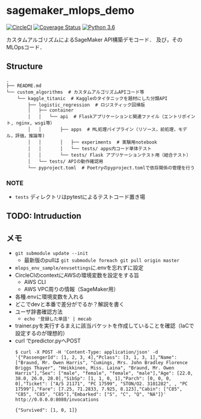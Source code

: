 # sagemaker_mlops_demo

[![CircleCI](https://circleci.com/gh/ababa893/sagemaker_mlops_demo.svg?style=shield&circle-token=0d5d72b4d4ef1239eed11095d61922cbf81d305c)](https://circleci.com/gh/ababa893/sagemaker_mlops_demo)
[![Coverage Status](https://coveralls.io/repos/github/ababa893/sagemaker_mlops_demo/badge.svg)](https://coveralls.io/github/ababa893/sagemaker_mlops_demo) 
[![Python 3.6](https://img.shields.io/badge/python-3.6.9-blue.svg)](https://www.python.org/downloads/release/python-369/)


カスタムアルゴリズムによるSageMaker API構築デモコード．
及び，そのMLOpsコード．



## Structure

```
.
├── README.md
└── custom_algorithms  # カスタムアルゴリズムAPIコード等
    └── kaggle_titanic  # Kaggleのタイタニックを題材にした分類API
        ├── logistic_regression  # ロジスティック回帰版
        │   ├── container
        │   │   └── api  # Flaskアプリケーションと関連ファイル（エントリポイント, nginx, wsgi等）
        │   │       ├── apps  # ML処理パイプライン（リソース，前処理，モデル，評価，推論等)
        │   │       │   ├── experiments  # 実験用notebook
        │   │       │   └── tests/ apps内コード単体テスト
        │   │       └── tests/ Flask アプリケーションテスト用（結合テスト）
        │   └── tests/ APIの動作確認用
        └── pyproject.toml  # Poetryのpyproject.tomlで依存関係の管理を行う
```

### NOTE

- `tests` ディレクトリはpytestによるテストコード置き場

## TODO: Intruduction

## メモ

- `git submodule update --init`
    - 最新版のpullは `git submodule foreach git pull origin master`
- `mlops_env_sample/envsettings`に.envを忘れずに設定
- CircleCIのcontextにAWSの環境変数を設定をする旨
    - AWS CLI
    - AWS VPC周りの情報（SageMaker用）
- 各種.envに環境変数を入れる
- どこでdevと本番で差分がでるか？解説を書く
- ユーザ辞書確認方法
    - `echo '登録した単語' | mecab`
- trainer.pyを実行するまえに該当バケットを作成していることを確認（IaCで設定するのが理想的）
- curl でpredictor.pyへPOST
    ```request_example
    $ curl -X POST -H 'Content-Type: application/json' -d '{"PassengerId": [1, 2, 3, 4],"Pclass": [3, 1, 3, 1],"Name": ["Braund, Mr. Owen Harris", "Cumings, Mrs. John Bradley Florence Briggs Thayer", "Heikkinen, Miss. Laina", "Braund, Mr. Owen Harris"],"Sex": ["male", "female", "female", "male"],"Age": [22.0, 38.0, 26.0, 28.0],"SibSp": [1, 1, 0, 1],"Parch": [0, 0, 0, 0],"Ticket": ["A/5 21171", "PC 17599", "STON/O2. 3101282", , "PC 17599"],"Fare": [7.25, 71.2833, 7.925, 8.123],"Cabin": ["C85", "C85", "C85", "C85"],"Embarked": ["S", "C", "Q", "NA"]}' http://0.0.0.0:8080/invocations

    {"Survived": [1, 0, 1]}
    ```